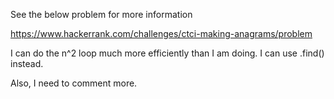 See the below problem for more information

https://www.hackerrank.com/challenges/ctci-making-anagrams/problem

I can do the n^2 loop much more efficiently than I am doing.  I can use .find() instead.

Also, I need to comment more.
